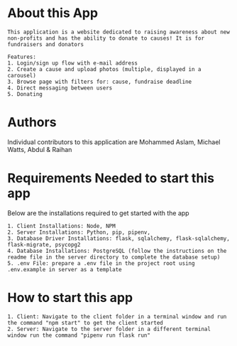# About this App
    This application is a website dedicated to raising awareness about new non-profits and has the ability to donate to causes! It is for fundraisers and donators

    Features:
    1. Login/sign up flow with e-mail address
    2. Create a cause and upload photos (multiple, displayed in a carousel)
    3. Browse page with filters for: cause, fundraise deadline 
    4. Direct messaging between users
    5. Donating

# Authors
Individual contributors to this application are Mohammed Aslam, Michael Watts, Abdul & Raihan

# Requirements Needed to start this app
Below are the installations required to get started with the app

    1. Client Installations: Node, NPM
    2. Server Installations: Python, pip, pipenv,
    3. Database Driver Installations: flask, sqlalchemy, flask-sqlalchemy, flask-migrate, psycopg2
    4. Database Installations: PostgreSQL (follow the instructions on the readme file in the server directory to complete the database setup)
    5. .env File: prepare a .env file in the project root using .env.example in server as a template

# How to start this app
    1. Client: Navigate to the client folder in a terminal window and run the command "npm start" to get the client started
    2. Server: Navigate to the server folder in a different terminal window run the command "pipenv run flask run"